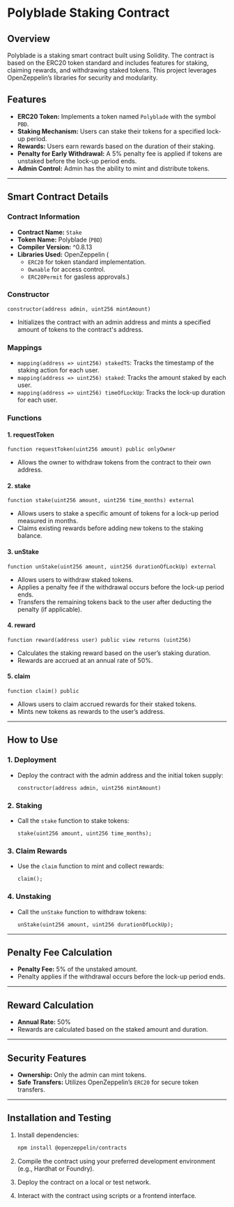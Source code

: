 # Polyblade Staking Contract

## Overview
Polyblade is a staking smart contract built using Solidity. The contract is based on the ERC20 token standard and includes features for staking, claiming rewards, and withdrawing staked tokens. This project leverages OpenZeppelin’s libraries for security and modularity.

## Features
- **ERC20 Token:** Implements a token named `Polyblade` with the symbol `PBD`.
- **Staking Mechanism:** Users can stake their tokens for a specified lock-up period.
- **Rewards:** Users earn rewards based on the duration of their staking.
- **Penalty for Early Withdrawal:** A 5% penalty fee is applied if tokens are unstaked before the lock-up period ends.
- **Admin Control:** Admin has the ability to mint and distribute tokens.

---

## Smart Contract Details

### Contract Information
- **Contract Name:** `Stake`
- **Token Name:** Polyblade (`PBD`)
- **Compiler Version:** ^0.8.13
- **Libraries Used:** OpenZeppelin (
  - `ERC20` for token standard implementation.
  - `Ownable` for access control.
  - `ERC20Permit` for gasless approvals.)

### Constructor
```solidity
constructor(address admin, uint256 mintAmount)
```
- Initializes the contract with an admin address and mints a specified amount of tokens to the contract's address.

### Mappings
- `mapping(address => uint256) stakedTS`: Tracks the timestamp of the staking action for each user.
- `mapping(address => uint256) staked`: Tracks the amount staked by each user.
- `mapping(address => uint256) timeOfLockUp`: Tracks the lock-up duration for each user.

### Functions

#### **1. requestToken**
```solidity
function requestToken(uint256 amount) public onlyOwner
```
- Allows the owner to withdraw tokens from the contract to their own address.

#### **2. stake**
```solidity
function stake(uint256 amount, uint256 time_months) external
```
- Allows users to stake a specific amount of tokens for a lock-up period measured in months.
- Claims existing rewards before adding new tokens to the staking balance.

#### **3. unStake**
```solidity
function unStake(uint256 amount, uint256 durationOfLockUp) external
```
- Allows users to withdraw staked tokens.
- Applies a penalty fee if the withdrawal occurs before the lock-up period ends.
- Transfers the remaining tokens back to the user after deducting the penalty (if applicable).

#### **4. reward**
```solidity
function reward(address user) public view returns (uint256)
```
- Calculates the staking reward based on the user’s staking duration.
- Rewards are accrued at an annual rate of 50%.

#### **5. claim**
```solidity
function claim() public
```
- Allows users to claim accrued rewards for their staked tokens.
- Mints new tokens as rewards to the user’s address.

---

## How to Use

### 1. Deployment
- Deploy the contract with the admin address and the initial token supply:
  ```solidity
  constructor(address admin, uint256 mintAmount)
  ```

### 2. Staking
- Call the `stake` function to stake tokens:
  ```solidity
  stake(uint256 amount, uint256 time_months);
  ```

### 3. Claim Rewards
- Use the `claim` function to mint and collect rewards:
  ```solidity
  claim();
  ```

### 4. Unstaking
- Call the `unStake` function to withdraw tokens:
  ```solidity
  unStake(uint256 amount, uint256 durationOfLockUp);
  ```

---

## Penalty Fee Calculation
- **Penalty Fee:** 5% of the unstaked amount.
- Penalty applies if the withdrawal occurs before the lock-up period ends.

---

## Reward Calculation
- **Annual Rate:** 50%
- Rewards are calculated based on the staked amount and duration.

---

## Security Features
- **Ownership:** Only the admin can mint tokens.
- **Safe Transfers:** Utilizes OpenZeppelin’s `ERC20` for secure token transfers.

---

## Installation and Testing

1. Install dependencies:
   ```bash
   npm install @openzeppelin/contracts
   ```

2. Compile the contract using your preferred development environment (e.g., Hardhat or Foundry).

3. Deploy the contract on a local or test network.

4. Interact with the contract using scripts or a frontend interface.


